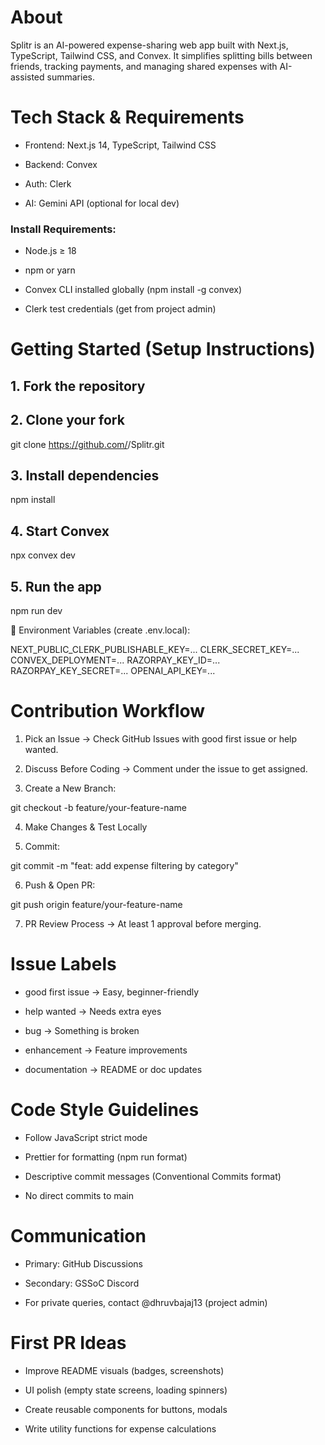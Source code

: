 # About
Splitr is an AI-powered expense-sharing web app built with Next.js, TypeScript, Tailwind CSS, and Convex.
It simplifies splitting bills between friends, tracking payments, and managing shared expenses with AI-assisted summaries.

# Tech Stack & Requirements

* Frontend: Next.js 14, TypeScript, Tailwind CSS

* Backend: Convex

* Auth: Clerk

* AI: Gemini API (optional for local dev)


### Install Requirements:

* Node.js ≥ 18

* npm or yarn

* Convex CLI installed globally (npm install -g convex)

* Clerk test credentials (get from project admin)

# Getting Started (Setup Instructions)

## 1. Fork the repository
## 2. Clone your fork
git clone https://github.com/<your-username>/Splitr.git

## 3. Install dependencies
npm install

## 4. Start Convex
npx convex dev

## 5. Run the app
npm run dev

🔹 Environment Variables (create .env.local):

NEXT_PUBLIC_CLERK_PUBLISHABLE_KEY=...
CLERK_SECRET_KEY=...
CONVEX_DEPLOYMENT=...
RAZORPAY_KEY_ID=...
RAZORPAY_KEY_SECRET=...
OPENAI_API_KEY=...

# Contribution Workflow

1. Pick an Issue → Check GitHub Issues with good first issue or help wanted.


2. Discuss Before Coding → Comment under the issue to get assigned.


3. Create a New Branch:

git checkout -b feature/your-feature-name


4. Make Changes & Test Locally


5. Commit:

git commit -m "feat: add expense filtering by category"


6. Push & Open PR:

git push origin feature/your-feature-name


7. PR Review Process → At least 1 approval before merging.

# Issue Labels

* good first issue → Easy, beginner-friendly

* help wanted → Needs extra eyes

* bug → Something is broken

* enhancement → Feature improvements

* documentation → README or doc updates

# Code Style Guidelines

* Follow JavaScript strict mode

* Prettier for formatting (npm run format)

* Descriptive commit messages (Conventional Commits format)

* No direct commits to main


# Communication

* Primary: GitHub Discussions

* Secondary: GSSoC Discord

* For private queries, contact @dhruvbajaj13 (project admin)


# First PR Ideas

* Improve README visuals (badges, screenshots)

* UI polish (empty state screens, loading spinners)

* Create reusable components for buttons, modals

* Write utility functions for expense calculations
